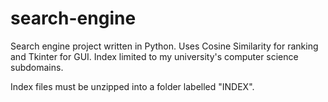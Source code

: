 # search-engine
Search engine project written in Python. Uses Cosine Similarity for ranking and Tkinter for GUI. Index limited to my university's computer science subdomains.

Index files must be unzipped into a folder labelled "INDEX".
